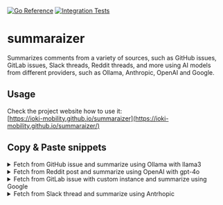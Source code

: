 [![Go Reference](https://pkg.go.dev/badge/github.com/ioki-mobility/summaraizer.svg)](https://pkg.go.dev/github.com/ioki-mobility/summaraizer)
[![Integration Tests](https://github.com/ioki-mobility/summaraizer/actions/workflows/integration_tests.yml/badge.svg)](https://github.com/ioki-mobility/summaraizer/actions/workflows/integration_tests.yml)

# summaraizer

Summarizes comments from a variety of sources, such as GitHub issues, GitLab issues, Slack threads, Reddit threads, and more 
using AI models from different providers, such as Ollama, Anthropic, OpenAI and Google.


## Usage

Check the project website how to use it:
</br>[https://ioki-mobility.github.io/summaraizer](https://ioki-mobility.github.io/summaraizer/)

## Copy & Paste snippets

<details>
    <summary>Fetch from GitHub issue and summarize using Ollama with llama3</summary>

```bash
summaraizer github --issue golang/go/66960 | summaraizer ollama --model llama3
```

</details>

<details>
    <summary>Fetch from Reddit post and summarize using OpenAI with gpt-4o</summary>

```bash
summaraizer reddit --post 'r/ArtificialInteligence/comments/1d16cxl/miss_ai_worlds_first_beauty_contest_with_computer/' | summaraizer openai --model gpt-4o --token SUPER_SECRET_API_TOKEN
```

</details>

<details>
    <summary>Fetch from GitLab issue with custom instance and summarize using Google</summary>

```bash
summaraizer gitlab --issue sre/it-support/203 --token SUPER_SECRET_API_TOKEN --url https://gitlab.url.com | summaraizer google --token SUPER_SECRET_API_TOKEN
```

</details>

<details>
    <summary>Fetch from Slack thread and summarize using Antrhopic</summary>

```bash
summaraizer slack --channel C07ED7YBB1P --ts 1723214080.317439 --token SUPER_SECRET_API_TOKEN | summaraizer anthropic --token SUPER_SECRET_API_TOKEN
```

</details>
